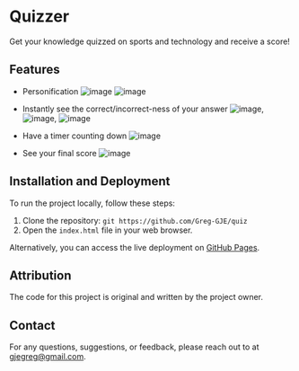 # Quizzer

Get your knowledge quizzed on sports and technology and receive a score!

## Features

- Personification ![image](https://github.com/Greg-GJE/quiz/assets/130982904/1b18ec2c-af9f-4cb5-ae9d-963782e15c51)
![image](https://github.com/Greg-GJE/quiz/assets/130982904/e6339b0a-0c10-4570-bb82-addc4b0db59e)

- Instantly see the correct/incorrect-ness of your answer ![image](https://github.com/Greg-GJE/quiz/assets/130982904/a2f71387-fc93-4ad6-b956-89c15a10bb46), ![image](https://github.com/Greg-GJE/quiz/assets/130982904/b6a55bb1-406c-49f0-9269-724ef4da041b), ![image](https://github.com/Greg-GJE/quiz/assets/130982904/1e5d1a62-316a-4cab-a286-9dfbc70513de)

- Have a timer counting down ![image](https://github.com/Greg-GJE/quiz/assets/130982904/6020d74b-faaf-47e6-bb8b-7e29166dd094)

- See your final score ![image](https://github.com/Greg-GJE/quiz/assets/130982904/359d44f1-203a-4c22-9136-a53da86ed7a1)

## Installation and Deployment

To run the project locally, follow these steps:

1. Clone the repository: `git https://github.com/Greg-GJE/quiz`
2. Open the `index.html` file in your web browser.

Alternatively, you can access the live deployment on [GitHub Pages](https://greg-gje.github.io/quiz).

## Attribution

The code for this project is original and written by the project owner.

## Contact

For any questions, suggestions, or feedback, please reach out to at gjegreg@gmail.com.

